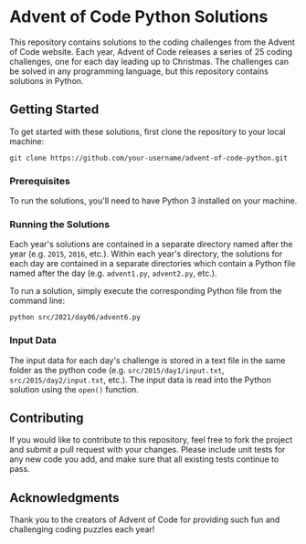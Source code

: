 # Advent of Code Python Solutions

This repository contains solutions to the coding challenges from the Advent of Code website. Each year, Advent of Code releases a series of 25 coding challenges, one for each day leading up to Christmas. The challenges can be solved in any programming language, but this repository contains solutions in Python.

## Getting Started

To get started with these solutions, first clone the repository to your local machine:

```
git clone https://github.com/your-username/advent-of-code-python.git
```

### Prerequisites

To run the solutions, you'll need to have Python 3 installed on your machine.

### Running the Solutions

Each year's solutions are contained in a separate directory named after the year (e.g. `2015`, `2016`, etc.). Within each year's directory, the solutions for each day are contained in a separate directories which contain a Python file named after the day (e.g. `advent1.py`, `advent2.py`, etc.).

To run a solution, simply execute the corresponding Python file from the command line:

```
python src/2021/day06/advent6.py
```

### Input Data

The input data for each day's challenge is stored in a text file in the same folder as the python code (e.g. `src/2015/day1/input.txt`, `src/2015/day2/input.txt`, etc.). The input data is read into the Python solution using the `open()` function.

## Contributing

If you would like to contribute to this repository, feel free to fork the project and submit a pull request with your changes. Please include unit tests for any new code you add, and make sure that all existing tests continue to pass. 

## Acknowledgments

Thank you to the creators of Advent of Code for providing such fun and challenging coding puzzles each year!
